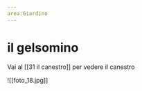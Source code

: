 ```yaml
---
area:Giardino
---
```

# il gelsomino

Vai al [[31 il canestro]] per vedere il canestro

![[foto_18.jpg]]